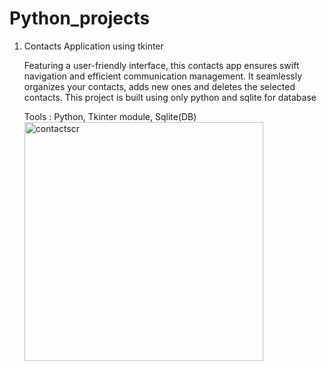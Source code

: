 # Python_projects

1. Contacts Application using tkinter
   
   Featuring a user-friendly interface, this contacts app ensures swift navigation and efficient communication management.
   It seamlessly organizes your contacts, adds new ones and deletes the selected contacts.
   This project is built using only python and sqlite for database
   
   Tools : Python, Tkinter module, Sqlite(DB)
   <img width="382" alt="contactscr" src="https://github.com/Yashovardhan15/Python_projects/assets/65111512/4bac98a3-4d5a-468b-96a8-2d23d816f275">
